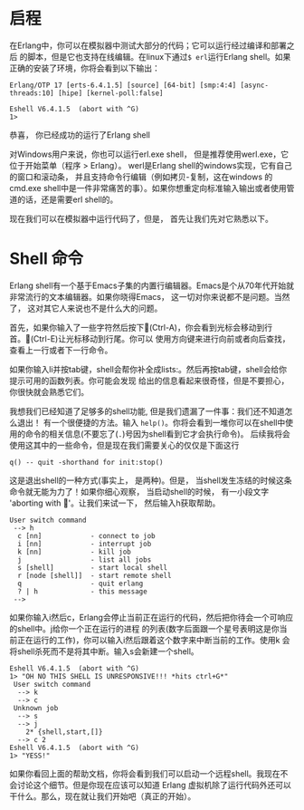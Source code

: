 启程
======

在Erlang中，你可以在模拟器中测试大部分的代码；它可以运行经过编译和部署之后
的脚本，但是它也支持在线编辑。在linux下通过`$ erl`运行Erlang shell。如果
正确的安装了环境，你将会看到以下输出：

```
Erlang/OTP 17 [erts-6.4.1.5] [source] [64-bit] [smp:4:4] [async-threads:10] [hipe] [kernel-poll:false]

Eshell V6.4.1.5  (abort with ^G)
1> 
```
恭喜， 你已经成功的运行了Erlang shell

对Windows用户来说，你也可以运行erl.exe shell， 但是推荐使用werl.exe，它位于开始菜单（程序 > Erlang）。
werl是Erlang shell的windows实现，它有自己的窗口和滚动条， 并且支持命令行编辑（例如拷贝-复制，这在windows
的cmd.exe shell中是一件非常痛苦的事）。如果你想重定向标准输入输出或者使用管道的话，还是需要erl shell的。

现在我们可以在模拟器中运行代码了，但是， 首先让我们先对它熟悉以下。

Shell 命令
======================

Erlang shell有一个基于Emacs子集的内置行编辑器。Emacs是个从70年代开始就非常流行的文本编辑器。如果你晓得Emacs，
这一切对你来说都不是问题。当然了， 这对其它人来说也不是什么大的问题。

首先，如果你输入了一些字符然后按下(Ctrl-A)，你会看到光标会移动到行首。(Ctrl-E)让光标移动到行尾。你可以
使用方向键来进行向前或者向后查找，查看上一行或者下一行命令。

如果你输入li并按tab键，shell会帮你补全成lists:。然后再按tab键，shell会给你提示可用的函数列表。你可能会发现
给出的信息看起来很奇怪，但是不要担心， 你很快就会熟悉它们。

我想我们已经知道了足够多的shell功能, 但是我们遗漏了一件事：我们还不知道怎么退出！ 有一个很便捷的方法。输入
`help()`。你将会看到一堆你可以在shell中使用的命令的相关信息(不要忘了(`.`)号因为shell看到它才会执行命令)。
后续我将会使用这其中的一些命令，但是现在我们需要关心的仅仅是下面这行
```
q() -- quit -shorthand for init:stop()
```
这是退出shell的一种方式(事实上， 是两种)。但是， 当shell发生冻结的时候这条命令就无能为力了！如果你细心观察，
当启动shell的时候， 有一小段文字 'aborting with '。让我们来试一下， 然后输入h获取帮助。

```
User switch command
 --> h
  c [nn]            - connect to job
  i [nn]            - interrupt job
  k [nn]            - kill job
  j                 - list all jobs
  s [shell]         - start local shell
  r [node [shell]]  - start remote shell
  q                 - quit erlang
  ? | h             - this message
 --> 
```
如果你输入i然后c，Erlang会停止当前正在运行的代码，然后把你待会一个可响应的shell中。j给你一个正在运行的进程
的列表(数字后面跟一个星号表明这是你当前正在运行的工作)，你可以输入i然后跟着这个数字来中断当前的工作。使用k
会将shell杀死而不是将其中断。输入s会新建一个shell。

```
Eshell V6.4.1.5  (abort with ^G)
1> "OH NO THIS SHELL IS UNRESPONSIVE!!! *hits ctrl+G*"
 User switch command
  --> k
  --> c
 Unknown job
  --> s
  --> j
    2* {shell,start,[]}
  --> c 2
Eshell V6.4.1.5  (abort with ^G)
1> "YESS!"
```
如果你看回上面的帮助文档，你将会看到我们可以启动一个远程shell。我现在不会讨论这个细节。但是你现在应该可以知道
Erlang 虚拟机除了运行代码外还可以干什么。那么，现在就让我们开始吧（真正的开始）。


